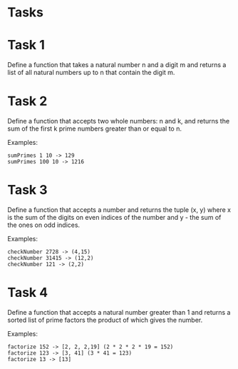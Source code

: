 # Tasks

# Task 1
Define a function that takes a natural number n and a digit m and returns a list of all natural numbers up to n that contain the digit m.

# Task 2
Define a function that accepts two whole numbers: n and k, and returns the sum of the first k prime numbers greater than or equal to n.

Examples:

    sumPrimes 1 10 -> 129
    sumPrimes 100 10 -> 1216

# Task 3
Define a function that accepts a number and returns the tuple (x, y) where x is the sum of the digits on even indices of the number and y - the sum of the ones on odd indices.

Examples:

    checkNumber 2728 -> (4,15)
    checkNumber 31415 -> (12,2)
    checkNumber 121 -> (2,2)

# Task 4
Define a function that accepts a natural number greater than 1 and returns a sorted list of prime factors the product of which gives the number.

Examples:

    factorize 152 -> [2, 2, 2,19] (2 * 2 * 2 * 19 = 152)
    factorize 123 -> [3, 41] (3 * 41 = 123)
    factorize 13 -> [13]